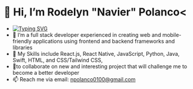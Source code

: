 # 👋 Hi, I’m Rodelyn "Navier" Polanco<
- [![Typing SVG](https://readme-typing-svg.demolab.com/?lines=Self-taught+Software+Developer;Techpreneur;Web3+Enthusiast)](https://git.io/typing-svg)
- 👀 I’m a full stack developer experienced in creating web and mobile-friendly applications using frontend and backend frameworks and libraries 
- 🌱 My Skills include React.js, React Native, JavaScript, Python, Java, Swift, HTML, and CSS/Tailwind CSS, 
- 💞️to collaborate on new and interesting project that will challenge me to become a better developer 
- 📫 Reach me via email: npolanco0100@gmail.com

<!---
Navip10/Navip10 is a ✨ special ✨ repository because its `README.md` (this file) appears on your GitHub profile.
You can click the Preview link to take a look at your changes.
--->
